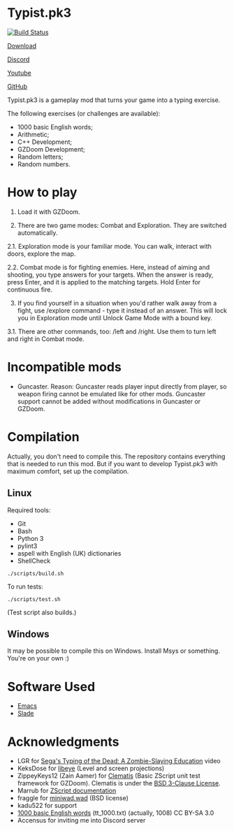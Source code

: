 # Typist.pk3

[![Build Status](https://travis-ci.com/mmaulwurff/typist.pk3.svg?branch=master)](https://travis-ci.com/mmaulwurff/typist.pk3)

[Download](http://www.mediafire.com/folder/axlfmgquqize8/Typist.pk3)

[Discord](https://discord.gg/VJ3Jx9g)

[Youtube](https://www.youtube.com/playlist?list=PL13LmqbAWk2cE8d3vkG0zDuCiwSVlKtUZ)

[GitHub](https://github.com/mmaulwurff/typist.pk3)

Typist.pk3 is a gameplay mod that turns your game into a typing exercise.

The following exercises (or challenges are available):
- 1000 basic English words;
- Arithmetic;
- C++ Development;
- GZDoom Development;
- Random letters;
- Random numbers.

# How to play

1. Load it with GZDoom.

2. There are two game modes: Combat and Exploration. They are switched
   automatically.

2.1. Exploration mode is your familiar mode. You can walk,
     interact with doors, explore the map.

2.2. Combat mode is for fighting enemies. Here, instead of aiming and shooting,
     you type answers for your targets. When the answer is ready, press Enter,
     and it is applied to the matching targets. Hold Enter for continuous fire.

3. If you find yourself in a situation when you'd rather walk away from a fight,
   use /explore command - type it instead of an answer. This will lock you in
   Exploration mode until Unlock Game Mode with a bound key.

3.1. There are other commands, too: /left and /right. Use them to turn left and
     right in Combat mode.

# Incompatible mods

- Guncaster. Reason: Guncaster reads player input directly from player, so
  weapon firing cannot be emulated like for other mods. Guncaster support cannot
  be added without modifications in Guncaster or GZDoom.

# Compilation

Actually, you don't need to compile this. The repository contains everything
that is needed to run this mod. But if you want to develop Typist.pk3 with
maximum comfort, set up the compilation.

## Linux

Required tools:
- Git
- Bash
- Python 3
- pylint3
- aspell with English (UK) dictionaries
- ShellCheck

```
./scripts/build.sh
```

To run tests:
```
./scripts/test.sh
```

(Test script also builds.)

## Windows

It may be possible to compile this on Windows. Install Msys or something. You're on your own :)

# Software Used

- [Emacs](https://www.gnu.org/software/emacs/)
- [Slade](https://github.com/sirjuddington/SLADE)

# Acknowledgments

- LGR for [Sega's Typing of the Dead: A Zombie-Slaying Education](https://youtu.be/iamxvTe9Z5g) video
- KeksDose for [libeye](https://forum.zdoom.org/viewtopic.php?f=105&t=64566#p1102157) (Level and screen projections)
- ZippeyKeys12 (Zain Aamer) for [Clematis](https://github.com/ZippeyKeys12/clematis) (Basic ZScript unit test framework for GZDoom). Clematis is under the [BSD 3-Clause License](https://github.com/ZippeyKeys12/clematis/blob/master/LICENSE).
- Marrub for [ZScript documentation](https://github.com/marrub--/zscript-doc)
- fraggle for [miniwad.wad](https://github.com/fragglet/miniwad) (BSD license)
- kadu522 for support
- [1000 basic English words](https://en.wiktionary.org/wiki/Appendix:1000_basic_English_words) (tt_1000.txt) (actually, 1008) CC BY-SA 3.0
- Accensus for inviting me into Discord server
